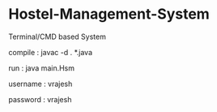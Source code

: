 # Hostel-Management-System

Terminal/CMD based System

compile : javac -d . *.java

run : java main.Hsm

username : vrajesh

password : vrajesh
